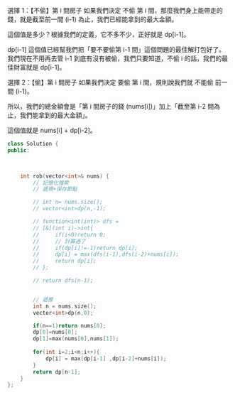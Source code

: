 選擇 1：【不偷】第 i 間房子
如果我們決定 不偷 第 i 間，那麼我們身上能帶走的錢，就是截至前一間 (i-1) 為止，我們已經能拿到的最大金額。

這個值是多少？根據我們的定義，它不多不少，正好就是 dp[i-1]。

dp[i-1] 這個值已經幫我們把「要不要偷第 i-1 間」這個問題的最佳解打包好了。我們現在不用再去管 i-1 到底有沒有被偷，我們只要知道，不偷 i 的話，我們的最佳財富就是 dp[i-1]。

選擇 2：【偷】第 i 間房子
如果我們決定 要偷 第 i 間，規則說我們就 不能偷 前一間 (i-1)。

所以，我們的總金額會是「第 i 間房子的錢 (nums[i])」加上「截至第 i-2 間為止，我們能拿到的最大金額」。

這個值就是 nums[i] + dp[i-2]。

```cpp
class Solution {
public:


    
    int rob(vector<int>& nums) {
        // 記憶化搜索  
        // 遞規+保存節點

        // int n= nums.size();
        // vector<int>dp(n,-1);

        // function<int(int)> dfs =
        // [&](int i)->int{
        //     if(i<0)return 0;
        //     // 計算過了
        //     if(dp[i]!=-1)return dp[i];
        //     dp[i] = max(dfs(i-1),dfs(i-2)+nums[i]);
        //     return dp[i];
        // };

        // return dfs(n-1);


        // 遞推
        int n = nums.size();
        vector<int>dp(n,0);

        if(n==1)return nums[0];
        dp[0]=nums[0];
        dp[1]=max(nums[0],nums[1]);
        
        for(int i=2;i<n;i++){
            dp[i] = max(dp[i-1] ,dp[i-2]+nums[i]);
        }
        return dp[n-1];
    }
};

```
